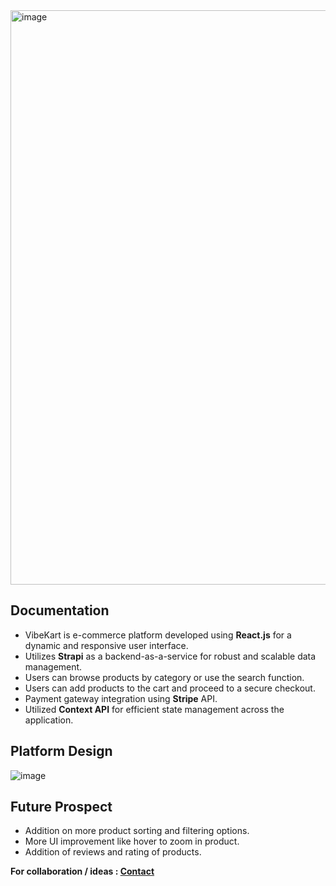 <img width="919" alt="image" src="https://github.com/sivangbagri/VibeKart-Ecommerce-Platform/assets/61118650/60fdd5c5-b8b3-4b1e-b925-ffc98e7abaf1">

## Documentation 
- VibeKart is e-commerce platform developed using **React.js** for a dynamic and responsive user interface.
- Utilizes **Strapi** as a backend-as-a-service for robust and scalable data management.
- Users can browse products by category or use the search function.
- Users can add products to the cart and proceed to a secure checkout.
- Payment gateway integration using **Stripe** API.
- Utilized **Context API** for efficient state management across the application.

## Platform Design 

![image](https://github.com/sivangbagri/VibeKart-Ecommerce-Platform/assets/61118650/dd2dab21-0479-4284-8204-5820e02b460f)



## Future Prospect 

- Addition on more product sorting and filtering options.
- More UI improvement like hover to zoom in product.
- Addition of reviews and rating of products.

**For collaboration / ideas : [Contact](https://www.linkedin.com/in/shivang-bagri/)**
